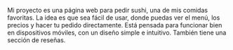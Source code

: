 Mi proyecto es una página web para pedir sushi, una de mis comidas favoritas. La idea es que sea fácil de usar, donde puedas ver el menú, los precios y hacer tu pedido directamente. Está pensada para funcionar bien en dispositivos móviles, con un diseño simple e intuitivo. También tiene una sección de reseñas.
